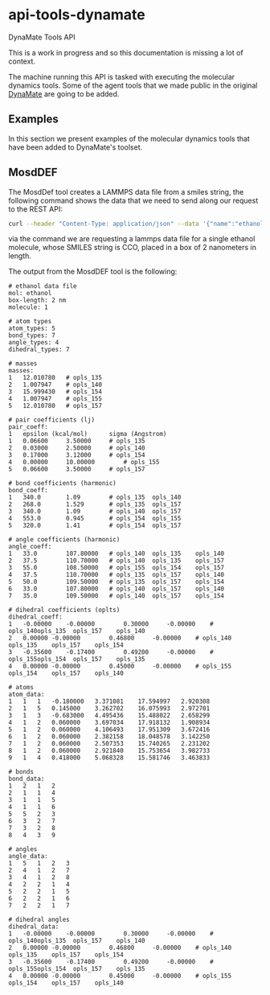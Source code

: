 # api-tools-dynamate
DynaMate Tools API

This is a work in progress and so this documentation is missing a lot of context.

The machine running this API is tasked with executing the molecular dynamics tools.
Some of the agent tools that we made public in the original
[DynaMate](https://github.com/omendibleba/dynaMate) are going to be added.

## Examples

In this section we present examples of the molecular dynamics tools that have been added
to DynaMate's toolset.

## MosdDEF

The MosdDef tool creates a LAMMPS data file from a smiles string, the following command
shows the data that we need to send along our request to the REST API:

```sh
curl --header "Content-Type: application/json" --data '{"name":"ethanol","smiles":"CCO","length":"2","count":"1"}' --request POST http://localhost:8000/api/tool/mosdef
```

via the command we are requesting a lammps data file for a single ethanol molecule, whose
SMILES string is CCO, placed in a box of 2 nanometers in length.

The output from the MosdDEF tool is the following:

```lammps
# ethanol data file
mol: ethanol
box-length: 2 nm
molecule: 1

# atom types
atom_types: 5
bond_types: 7
angle_types: 4
dihedral_types: 7

# masses
masses:
1	12.010780	# opls_135
2	1.007947	# opls_140
3	15.999430	# opls_154
4	1.007947	# opls_155
5	12.010780	# opls_157

# pair coefficients (lj)
pair_coeff:
1	epsilon (kcal/mol)		sigma (Angstrom)
1	0.06600		3.50000		# opls_135
2	0.03000		2.50000		# opls_140
3	0.17000		3.12000		# opls_154
4	0.00000		10.00000		# opls_155
5	0.06600		3.50000		# opls_157

# bond coefficients (harmonic)
bond_coeff:
1	340.0		1.09		# opls_135	opls_140
2	268.0		1.529		# opls_135	opls_157
3	340.0		1.09		# opls_140	opls_157
4	553.0		0.945		# opls_154	opls_155
5	320.0		1.41		# opls_154	opls_157

# angle coefficients (harmonic)
angle_coeff:
1	33.0		107.80000	# opls_140	opls_135	opls_140
2	37.5		110.70000	# opls_140	opls_135	opls_157
3	55.0		108.50000	# opls_155	opls_154	opls_157
4	37.5		110.70000	# opls_135	opls_157	opls_140
5	50.0		109.50000	# opls_135	opls_157	opls_154
6	33.0		107.80000	# opls_140	opls_157	opls_140
7	35.0		109.50000	# opls_140	opls_157	opls_154

# dihedral coefficients (oplts)
dihedral_coeff:
1	-0.00000	-0.00000		0.30000		-0.00000	# opls_140opls_135	opls_157	opls_140
2	0.00000	-0.00000		0.46800		-0.00000	# opls_140	opls_135	opls_157	opls_154
3	-0.35600	-0.17400		0.49200		-0.00000	# opls_155opls_154	opls_157	opls_135
4	0.00000	-0.00000		0.45000		-0.00000	# opls_155	opls_154	opls_157	opls_140

# atoms
atom_data:
1	1	1	-0.180000	3.371081	17.594997	2.920308
2	1	5	0.145000	3.262702	16.075993	2.972701
3	1	3	-0.683000	4.495436	15.488022	2.658299
4	1	2	0.060000	3.697034	17.918132	1.908934
5	1	2	0.060000	4.106493	17.951309	3.672416
6	1	2	0.060000	2.382158	18.048578	3.142250
7	1	2	0.060000	2.507353	15.740265	2.231202
8	1	2	0.060000	2.921840	15.753654	3.982733
9	1	4	0.418000	5.068328	15.581746	3.463833

# bonds
bond_data:
1	2	1	2
2	1	1	4
3	1	1	5
4	1	1	6
5	5	2	3
6	3	2	7
7	3	2	8
8	4	3	9

# angles
angle_data:
1	5	1	2	3
2	4	1	2	7
3	4	1	2	8
4	2	2	1	4
5	2	2	1	5
6	2	2	1	6
7	2	2	1	7

# dihedral angles
dihedral_data:
1	-0.00000	-0.00000		0.30000		-0.00000	# opls_140opls_135	opls_157	opls_140
2	0.00000	-0.00000		0.46800		-0.00000	# opls_140	opls_135	opls_157	opls_154
3	-0.35600	-0.17400		0.49200		-0.00000	# opls_155opls_154	opls_157	opls_135
4	0.00000	-0.00000		0.45000		-0.00000	# opls_155	opls_154	opls_157	opls_140
```
